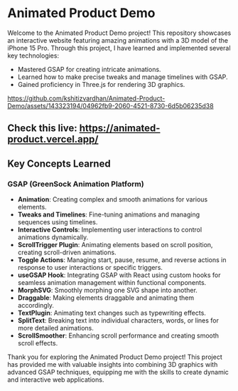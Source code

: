 # Animated Product Demo

Welcome to the Animated Product Demo project! This repository showcases an interactive website featuring amazing animations with a 3D model of the iPhone 15 Pro. Through this project, I have learned and implemented several key technologies:

- Mastered GSAP for creating intricate animations.
- Learned how to make precise tweaks and manage timelines with GSAP.
- Gained proficiency in Three.js for rendering 3D graphics.

https://github.com/kshitizvardhan/Animated-Product-Demo/assets/143323194/04962fb9-2060-4521-8730-6d5b06235d38

## Check this live: https://animated-product.vercel.app/ 

## Key Concepts Learned

### GSAP (GreenSock Animation Platform)

- **Animation**: Creating complex and smooth animations for various elements.
- **Tweaks and Timelines**: Fine-tuning animations and managing sequences using timelines.
- **Interactive Controls**: Implementing user interactions to control animations dynamically.
- **ScrollTrigger Plugin**: Animating elements based on scroll position, creating scroll-driven animations.
- **Toggle Actions**: Managing start, pause, resume, and reverse actions in response to user interactions or specific triggers.
- **useGSAP Hook**: Integrating GSAP with React using custom hooks for seamless animation management within functional components.
- **MorphSVG**: Smoothly morphing one SVG shape into another.
- **Draggable**: Making elements draggable and animating them accordingly.
- **TextPlugin**: Animating text changes such as typewriting effects.
- **SplitText**: Breaking text into individual characters, words, or lines for more detailed animations.
- **ScrollSmoother**: Enhancing scroll performance and creating smooth scroll effects.

Thank you for exploring the Animated Product Demo project! This project has provided me with valuable insights into combining 3D graphics with advanced GSAP techniques, equipping me with the skills to create dynamic and interactive web applications.
